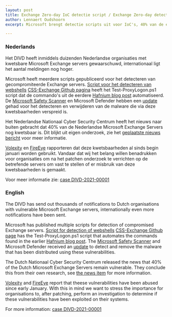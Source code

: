 ```yaml
---
layout: post
title: Exchange Zero-day IoC detectie script / Exchange Zero-day detection script
author: Lennaert Oudshoorn
excerpt: Microsoft brengt detectie scripts uit voor IoC's, 40% van de exchange servers in NL nog kwetsbaar, kwetsbaarheden misbruikt sinds januari. / Microsoft releases IoC detection script, 40% of the exchange servers in NL remain vulnerable, vulnerability abused as early as January.

---
```


### Nederlands

Het DIVD heeft inmiddels duizenden Nederlandse organisaties met kwetsbare Microsoft Exchange servers gewaarschuwd, internationaal ligt het aantal meldingen nog hoger.

Microsoft heeft meerdere scripts gepubliceerd voor het detecteren van gecompromiteerde Exchange servers.
[Script voor het detecteren van webshells](https://github.com/cert-lv/exchange_webshell_detection)
[CSS-Exchange Github pagina](https://github.com/microsoft/CSS-Exchange/tree/main/Security) heeft het Test-ProxyLogon.ps1 script dat de commando's uit de eerdere [Hafnium blog post](https://www.microsoft.com/security/blog/2021/03/02/hafnium-targeting-exchange-servers/) automatiseerd.
De [Microsoft Safety Scanner](https://docs.microsoft.com/en-us/windows/security/threat-protection/intelligence/safety-scanner-download) en Microsoft Defender hebben een [update](https://msrc-blog.microsoft.com/2021/03/05/microsoft-exchange-server-vulnerabilities-mitigations-march-2021/) gehad voor het detecteren en verwijderen van de malware die via deze kwetsbaarheden verspreid is.

Het Nederlandse Nationaal Cyber Security Centrum  heeft het nieuws naar buiten gebracht dat 40% van de Nederlandse Microsoft Exchange Servers nog kwetsbaar is. Dit blijkt uit eigen onderzoek, zie het [geplaatste nieuws bericht](https://www.ncsc.nl/actueel/nieuws/2021/maart/8/40-nl-microsoft-exchange-servers-nog-steeds-kwetsbaar) voor meer informatie.

[Volexity](https://www.volexity.com/blog/2021/03/02/active-exploitation-of-microsoft-exchange-zero-day-vulnerabilities/) en [FireEye](https://www.fireeye.com/blog/threat-research/2021/03/detection-response-to-exploitation-of-microsoft-exchange-zero-day-vulnerabilities.html) rapporteren dat deze kwetsbaarheden al sinds begin januari worden gebruikt. Vandaar dat wij het belang willen benadrukken voor organisaties om na het patchen onderzoek te verrichten op de betrefende servers om vast te stellen of er misbruik van deze kwetsbaarheden is gemaakt.

Voor meer informatie zie: [case DIVD-2021-00001](/DIVD-2021-00001/)

### English

The DIVD has send out thousands of notifications to Dutch organisations with vulnerable Microsoft Exchange servers, internationally even more notifications have been sent.

Microsoft has published multiple scripts for detection of compromised Exchange servers.
[Script for detection of webshells](https://github.com/cert-lv/exchange_webshell_detection)
[CSS-Exchange Github page](https://github.com/microsoft/CSS-Exchange/tree/main/Security) has the Test-ProxyLogon.ps1 script that automates the commands found in the earlier [Hafnium blog post](https://www.microsoft.com/security/blog/2021/03/02/hafnium-targeting-exchange-servers/).
The [Microsoft Safety Scanner](https://docs.microsoft.com/en-us/windows/security/threat-protection/intelligence/safety-scanner-download) and Microsoft Defender received an [update](https://msrc-blog.microsoft.com/2021/03/05/microsoft-exchange-server-vulnerabilities-mitigations-march-2021/) to detect and remove the malware that has been distributed using these vulnerabilities.

The Dutch Nationaal Cyber Security Centrum released the news that 40% of the Dutch Microsoft Exchange Servers remain vulnerable. They conclude this from their own research, see [the news item](https://www.ncsc.nl/actueel/nieuws/2021/maart/8/40-nl-microsoft-exchange-servers-nog-steeds-kwetsbaar) for more information.

[Volexity](https://www.volexity.com/blog/2021/03/02/active-exploitation-of-microsoft-exchange-zero-day-vulnerabilities/) and [FireEye](https://www.fireeye.com/blog/threat-research/2021/03/detection-response-to-exploitation-of-microsoft-exchange-zero-day-vulnerabilities.html) report that theese vulnerabilities have been abused since early January. With this in mind we want to stress the importance for organisations to, after patching, perform an investigation to determine if these vulnerabilities have been exploited on their systems.

For more information: [case DIVD-2021-00001](/DIVD-2021-00001/)
